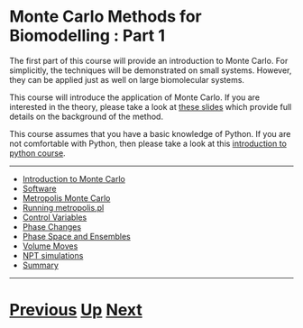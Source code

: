 
# Monte Carlo Methods for Biomodelling : Part 1

The first part of this course will provide an introduction to Monte Carlo. For simplicitly, the techniques will be demonstrated on small systems. However, they can be applied just as well on large biomolecular systems.

This course will introduce the application of Monte Carlo. If you are interested in the theory, please take a look at [these slides](https://drive.google.com/file/d/0B_KkGMZ8ACfaa2k4eVljODN3X1k/edit?usp=sharing) which provide full details on the background of the method.

This course assumes that you have a basic knowledge of Python. If you are not comfortable with Python, then please take a look at this [introduction to python course](../../README.md).

***

* [Introduction to Monte Carlo](intro.md)
* [Software](software.md)
* [Metropolis Monte Carlo](metropolis.md)
* [Running metropolis.pl](running.md)
* [Control Variables](control.md)
* [Phase Changes](phase.md)
* [Phase Space and Ensembles](ensembles.md)
* [Volume Moves](volume.md)
* [NPT simulations](npt.md)
* [Summary](summary.md)

***

# [Previous](../README.md) [Up](../README.md) [Next](intro.md) 
